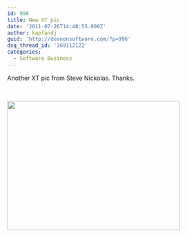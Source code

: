 ```yaml
---
id: 996
title: New XT pic
date: '2011-07-26T14:48:55.000Z'
author: kaplandj
guid: 'http://deanonsoftware.com/?p=996'
dsq_thread_id: '369112122'
categories:
  - Software Business
---
```

Another XT pic from Steve Nickolas. Thanks.

 

<img class="alignnone" title="XT revived" src="http://i.imgur.com/iYHM6.jpg" alt="" width="400" height="300" />
